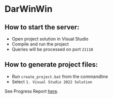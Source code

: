 # DarWinWin

## How to start the server:
- Open project solution in Visual Studio
- Compile and run the project
- Queries will be processed on port `21110`

## How to generate project files:
- Run `create_project.bat` from the commandline
- Select `1. Visual Studio 2022 Solution` 

See Progress Report [here](https://github.com/tibifant/darwinwin/blob/main/progress.md).

